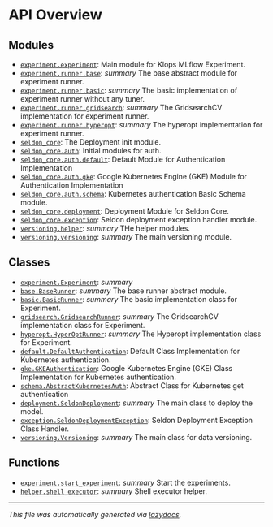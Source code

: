 <!-- markdownlint-disable -->

# API Overview

## Modules

- [`experiment.experiment`](./experiment.experiment.md#module-experimentexperiment): Main module for Klops MLflow Experiment.
- [`experiment.runner.base`](./experiment.runner.base.md#module-experimentrunnerbase): _summary_ The base abstract module for experiment runner.
- [`experiment.runner.basic`](./experiment.runner.basic.md#module-experimentrunnerbasic): _summary_ The basic implementation of experiment runner without any tuner.
- [`experiment.runner.gridsearch`](./experiment.runner.gridsearch.md#module-experimentrunnergridsearch): _summary_ The GridsearchCV implementation for experiment runner. 
- [`experiment.runner.hyperopt`](./experiment.runner.hyperopt.md#module-experimentrunnerhyperopt): _summary_ The hyperopt implementation for experiment runner.
- [`seldon_core`](./seldon_core.md#module-seldon_core): The Deployment init module.
- [`seldon_core.auth`](./seldon_core.auth.md#module-seldon_coreauth): Initial modules for auth.
- [`seldon_core.auth.default`](./seldon_core.auth.default.md#module-seldon_coreauthdefault): Default Module for Authentication Implementation
- [`seldon_core.auth.gke`](./seldon_core.auth.gke.md#module-seldon_coreauthgke): Google Kubernetes Engine (GKE) Module for Authentication Implementation
- [`seldon_core.auth.schema`](./seldon_core.auth.schema.md#module-seldon_coreauthschema): Kubernetes authentication Basic Schema module.
- [`seldon_core.deployment`](./seldon_core.deployment.md#module-seldon_coredeployment): Deployment Module for Seldon Core.
- [`seldon_core.exception`](./seldon_core.exception.md#module-seldon_coreexception): Seldon deployment exception handler module.
- [`versioning.helper`](./versioning.helper.md#module-versioninghelper): _summary_ THe helper modules.
- [`versioning.versioning`](./versioning.versioning.md#module-versioningversioning): _summary_ The main versioning module.

## Classes

- [`experiment.Experiment`](./experiment.experiment.md#class-experiment): _summary_
- [`base.BaseRunner`](./experiment.runner.base.md#class-baserunner): _summary_ The base runner abstract module.
- [`basic.BasicRunner`](./experiment.runner.basic.md#class-basicrunner): _summary_ The basic implementation class for Experiment.
- [`gridsearch.GridsearchRunner`](./experiment.runner.gridsearch.md#class-gridsearchrunner): _summary_ The GridsearchCV implementation class for Experiment.
- [`hyperopt.HyperOptRunner`](./experiment.runner.hyperopt.md#class-hyperoptrunner): _summary_ The Hyperopt implementation class for Experiment.
- [`default.DefaultAuthentication`](./seldon_core.auth.default.md#class-defaultauthentication): Default Class Implementation for Kubernetes authentication.
- [`gke.GKEAuthentication`](./seldon_core.auth.gke.md#class-gkeauthentication): Google Kubernetes Engine (GKE) Class Implementation for Kubernetes authentication.
- [`schema.AbstractKubernetesAuth`](./seldon_core.auth.schema.md#class-abstractkubernetesauth): Abstract Class for Kubernetes get authentication
- [`deployment.SeldonDeployment`](./seldon_core.deployment.md#class-seldondeployment): _summary_ The main class to deploy the model.
- [`exception.SeldonDeploymentException`](./seldon_core.exception.md#class-seldondeploymentexception): Seldon Deployment Exception Class Handler.
- [`versioning.Versioning`](./versioning.versioning.md#class-versioning): _summary_ The main class for data versioning.

## Functions

- [`experiment.start_experiment`](./experiment.experiment.md#function-start_experiment): _summary_ Start the experiments.
- [`helper.shell_executor`](./versioning.helper.md#function-shell_executor): _summary_ Shell executor helper.


---

_This file was automatically generated via [lazydocs](https://github.com/ml-tooling/lazydocs)._
